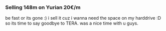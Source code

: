 ### Selling 148m on Yurian 20€/m 
be fast or its gone :)
i sell it cuz i wanna need the space on my harddrive :D so its time to say goodbye to TERA.
was a nice time with u guys.
